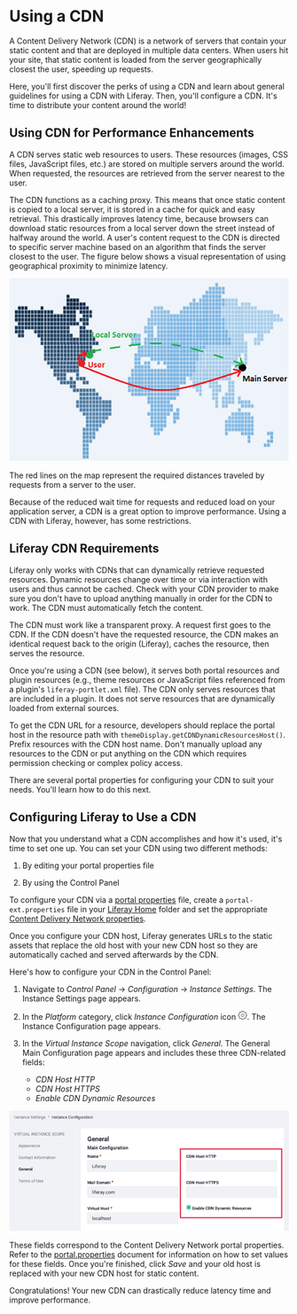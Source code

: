 # Using a CDN

A Content Delivery Network (CDN) is a network of servers that contain your static content and that are deployed in multiple data centers. When users hit your site, that static content is loaded from the server geographically closest the user, speeding up requests.

Here, you'll first discover the perks of using a CDN and learn about general guidelines for using a CDN with Liferay. Then, you'll configure a CDN. It's time to distribute your content around the world!

## Using CDN for Performance Enhancements

A CDN serves static web resources to users. These resources (images, CSS files, JavaScript files, etc.) are stored on multiple servers around the world. When requested, the resources are retrieved from the server nearest to the user.

The CDN functions as a caching proxy. This means that once static content is copied to a local server, it is stored in a cache for quick and easy retrieval. This drastically improves latency time, because browsers can download static resources from a local server down the street instead of halfway around the world. A user's content request to the CDN is directed to specific server machine based on an algorithm that finds the server closest to the user. The figure below shows a visual representation of using geographical proximity to minimize latency.

![ Using CDN allows a user to request static resources from a much closer local server, improving download times.](./using-a-cdn/images/01.png)

The red lines on the map represent the required distances traveled by requests from a server to the user.

Because of the reduced wait time for requests and reduced load on your application server, a CDN is a great option to improve performance. Using a CDN with Liferay, however, has some restrictions.

## Liferay CDN Requirements

Liferay only works with CDNs that can dynamically retrieve requested resources. Dynamic resources change over time or via interaction with users and thus cannot be cached. Check with your CDN provider to make sure you don't have to upload anything manually in order for the CDN to work. The CDN must automatically fetch the content.

The CDN must work like a transparent proxy. A request first goes to the CDN. If the CDN doesn't have the requested resource, the CDN makes an identical request back to the origin (Liferay), caches the resource, then serves the resource.

Once you're using a CDN (see below), it serves both portal resources and plugin resources (e.g., theme resources or JavaScript files referenced from a plugin's `liferay-portlet.xml` file). The CDN only serves resources that are included in a plugin. It does not serve resources that are dynamically loaded from external sources.

To get the CDN URL for a resource, developers should replace the portal host in the resource path with `themeDisplay.getCDNDynamicResourcesHost()`. Prefix resources with the CDN host name. Don't manually upload any resources to the CDN or put anything on the CDN which requires permission checking or complex policy access.

There are several portal properties for configuring your CDN to suit your needs. You'll learn how to do this next.

## Configuring Liferay to Use a CDN

Now that you understand what a CDN accomplishes and how it's used, it's time to set one up. You can set your CDN using two different methods:

1. By editing your portal properties file

1. By using the Control Panel

To configure your CDN via a [portal properties](../reference/portal-properties.md) file, create a `portal-ext.properties` file in your [Liferay Home](../reference/liferay-home.md) folder and set the appropriate [Content Delivery Network properties](https://docs.liferay.com/dxp/portal/7.3-latest/propertiesdoc/portal.properties.html#Content%20Delivery%20Network).

Once you configure your CDN host, Liferay generates URLs to the static assets that replace the old host with your new CDN host so they are automatically cached and served afterwards by the CDN.

Here's how to configure your CDN in the Control Panel:

1. Navigate to *Control Panel* &rarr; *Configuration* &rarr; *Instance Settings*. The Instance Settings page appears.

1. In the *Platform* category, click *Instance Configuration* icon ![Instance Configuration](../../images/icon-cog-2.png). The Instance Configuration page appears.

1. In the *Virtual Instance Scope* navigation, click *General*. The General Main Configuration page appears and includes these three CDN-related fields:

    * *CDN Host HTTP*
    * *CDN Host HTTPS*
    * *Enable CDN Dynamic Resources*

![CDN configuration in the Control Panel.](./using-a-cdn/images/02.png)

These fields correspond to the Content Delivery Network portal properties. Refer to the [portal.properties](https://docs.liferay.com/dxp/portal/7.2-latest/propertiesdoc/portal.properties.html#Content%20Delivery%20Network) document for information on how to set values for these fields. Once you're finished, click *Save* and your old host is replaced with your new CDN host for static content.

Congratulations! Your new CDN can drastically reduce latency time and improve performance.
